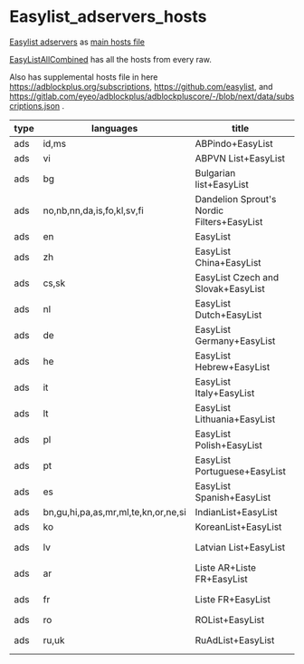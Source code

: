 # Easylist_adservers_hosts
[Easylist adservers](https://github.com/easylist/easylist/blob/master/easylist/easylist_adservers.txt) as [main hosts file](https://github.com/ProgramComputer/Easylist_adservers_hosts/blob/main/hosts)

[EasyListAllCombined](https://github.com/ProgramComputer/Easylist_adservers_hosts/tree/main/EasyListAllCombined) has all the hosts from every raw.

Also has supplemental hosts file in here https://adblockplus.org/subscriptions, https://github.com/easylist, and https://gitlab.com/eyeo/adblockplus/adblockpluscore/-/blob/next/data/subscriptions.json .


| type | languages                           | title                                      | url                                                                                      | homepage                                                 |
| ---- | ----------------------------------- | ------------------------------------------ | ---------------------------------------------------------------------------------------- | -------------------------------------------------------- |
| ads  | id,ms                               | ABPindo+EasyList                           | https://easylist-downloads.adblockplus.org/abpindo+easylist.txt                          | http://abpindo.blogspot.com/                             |
| ads  | vi                                  | ABPVN List+EasyList                        | https://easylist-downloads.adblockplus.org/abpvn+easylist.txt                            | http://abpvn.com/                                        |
| ads  | bg                                  | Bulgarian list+EasyList                    | https://easylist-downloads.adblockplus.org/bulgarian_list+easylist.txt                   | https://stanev.org/abp/                                  |
| ads  | no,nb,nn,da,is,fo,kl,sv,fi          | Dandelion Sprout's Nordic Filters+EasyList | https://easylist-downloads.adblockplus.org/dandelion_sprouts_nordic_filters+easylist.txt | https://github.com/DandelionSprout/adfilt                |
| ads  | en                                  | EasyList                                   | https://easylist-downloads.adblockplus.org/easylist.txt                                  | https://easylist.to/                                     |
| ads  | zh                                  | EasyList China+EasyList                    | https://easylist-downloads.adblockplus.org/easylistchina+easylist.txt                    | https://github.com/easylist/easylistchina                |
| ads  | cs,sk                               | EasyList Czech and Slovak+EasyList         | https://easylist-downloads.adblockplus.org/easylistczechslovak+easylist.txt              | https://adblock.sk/                                      |
| ads  | nl                                  | EasyList Dutch+EasyList                    | https://easylist-downloads.adblockplus.org/easylistdutch+easylist.txt                    | https://easylist.to/                                     |
| ads  | de                                  | EasyList Germany+EasyList                  | https://easylist-downloads.adblockplus.org/easylistgermany+easylist.txt                  | https://easylist.to/                                     |
| ads  | he                                  | EasyList Hebrew+EasyList                   | https://easylist-downloads.adblockplus.org/israellist+easylist.txt                       | https://github.com/easylist/EasyListHebrew               |
| ads  | it                                  | EasyList Italy+EasyList                    | https://easylist-downloads.adblockplus.org/easylistitaly+easylist.txt                    | https://easylist.to/                                     |
| ads  | lt                                  | EasyList Lithuania+EasyList                | https://easylist-downloads.adblockplus.org/easylistlithuania+easylist.txt                | https://github.com/EasyList-Lithuania/easylist_lithuania |
| ads  | pl                                  | EasyList Polish+EasyList                   | https://easylist-downloads.adblockplus.org/easylistpolish+easylist.txt                   | https://easylist.to/                                     |
| ads  | pt                                  | EasyList Portuguese+EasyList               | https://easylist-downloads.adblockplus.org/easylistportuguese+easylist.txt               | https://easylist.to/                                     |
| ads  | es                                  | EasyList Spanish+EasyList                  | https://easylist-downloads.adblockplus.org/easylistspanish+easylist.txt                  | https://easylist.to/                                     |
| ads  | bn,gu,hi,pa,as,mr,ml,te,kn,or,ne,si | IndianList+EasyList                        | https://easylist-downloads.adblockplus.org/indianlist+easylist.txt                       | https://easylist.to/                                     |
| ads  | ko                                  | KoreanList+EasyList                        | https://easylist-downloads.adblockplus.org/koreanlist+easylist.txt                       | https://easylist.to/                                     |
| ads  | lv                                  | Latvian List+EasyList                      | https://easylist-downloads.adblockplus.org/latvianlist+easylist.txt                      | https://notabug.org/latvian-list/adblock-latvian         |
| ads  | ar                                  | Liste AR+Liste FR+EasyList                 | https://easylist-downloads.adblockplus.org/liste_ar+liste_fr+easylist.txt                | https://forums.lanik.us/viewforum.php?f=98               |
| ads  | fr                                  | Liste FR+EasyList                          | https://easylist-downloads.adblockplus.org/liste_fr+easylist.txt                         | https://forums.lanik.us/viewforum.php?f=91               |
| ads  | ro                                  | ROList+EasyList                            | https://easylist-downloads.adblockplus.org/rolist+easylist.txt                           | https://zoso.ro/rolist/                                  |
| ads  | ru,uk                               | RuAdList+EasyList                          | https://easylist-downloads.adblockplus.org/ruadlist+easylist.txt                         | https://forums.lanik.us/viewforum.php?f=102              |
